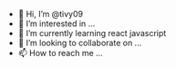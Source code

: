 - 👋 Hi, I’m @tivy09
- 👀 I’m interested in ...
- 🌱 I’m currently learning react javascript 
- 💞️ I’m looking to collaborate on ...
- 📫 How to reach me ...

<!---
tivy09/tivy09 is a ✨ special ✨ repository because its `README.md` (this file) appears on your GitHub profile.
You can click the Preview link to take a look at your changes.
--->
